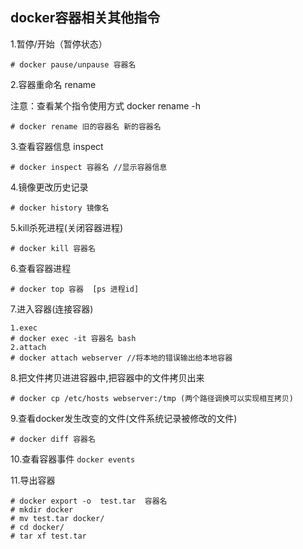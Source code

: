 ## 						docker容器相关其他指令 ##

1.暂停/开始（暂停状态）

```
# docker pause/unpause 容器名
```

2.容器重命名 rename

注意：查看某个指令使用方式 docker rename -h

```
# docker rename 旧的容器名 新的容器名
```

3.查看容器信息 inspect

```
# docker inspect 容器名 //显示容器信息
```

4.镜像更改历史记录

```
# docker history 镜像名
```

5.kill杀死进程(关闭容器进程)

```
# docker kill 容器名
```

6.查看容器进程

```
# docker top 容器  [ps 进程id]
```

7.进入容器(连接容器)

```
1.exec
# docker exec -it 容器名 bash 
2.attach
# docker attach webserver //将本地的错误输出给本地容器
```

8.把文件拷贝进进容器中,把容器中的文件拷贝出来

```
# docker cp /etc/hosts webserver:/tmp (两个路径调换可以实现相互拷贝)
```

9.查看docker发生改变的文件(文件系统记录被修改的文件)

```
# docker diff 容器名
```

10.查看容器事件 `docker events`

11.导出容器

```
# docker export -o  test.tar  容器名
# mkdir docker
# mv test.tar docker/
# cd docker/
# tar xf test.tar
```



